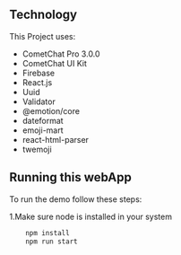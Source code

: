 ## Technology

This Project uses:

- CometChat Pro 3.0.0
- CometChat UI Kit
- Firebase
- React.js
- Uuid
- Validator
- @emotion/core
- dateformat
- emoji-mart
- react-html-parser
- twemoji

## Running this webApp

To run the demo follow these steps:

1.Make sure node is installed in your system

```sh
    npm install
    npm run start
```
